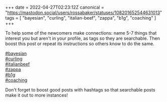 +++
date = 2022-04-27T02:23:12Z
canonical = "https://mastodon.social/users/rossabaker/statuses/108201652544631013"
tags = [ "bayesian", "curling", "italian-beef", "zappa", "b1g", "coaching" ]
+++

<p>To help some of the newcomers make connections: name 5-7 things that interest you but aren&#39;t in your profile, as tags so they are searchable. Then boost this post or repeat its instructions so others know to do the same.</p><p><a href="https://mastodon.social/tags/bayesian" class="mention hashtag" rel="tag">#<span>bayesian</span></a><br /><a href="https://mastodon.social/tags/curling" class="mention hashtag" rel="tag">#<span>curling</span></a><br /><a href="https://mastodon.social/tags/italianbeef" class="mention hashtag" rel="tag">#<span>italianbeef</span></a><br /><a href="https://mastodon.social/tags/zappa" class="mention hashtag" rel="tag">#<span>zappa</span></a><br /><a href="https://mastodon.social/tags/b1g" class="mention hashtag" rel="tag">#<span>b1g</span></a><br /><a href="https://mastodon.social/tags/coaching" class="mention hashtag" rel="tag">#<span>coaching</span></a></p><p>Don&#39;t forget to boost good posts with hashtags so that searchable posts make it out to more instances!</p>
